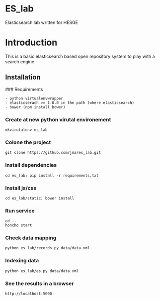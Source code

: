 ES_lab
======

Elasticsearch lab written for HESGE

# Introduction

This is a basic elasticsearch based open repository system to play with a search engine.

## Installation

### Requirements

	- python virtualenvwrapper
	- elasticserach >= 1.0.0 in the path (where elasticsearch)
	- bower (npm install bower)

### Create at new python virutal environement
    mkvirutalenv es_lab

### Colone the project
    git clone https://github.com/jma/es_lab.git

### Install dependencies
    cd es_lab; pip install -r requirements.txt

### Install js/css
	cd es_lab/static; bower install

### Run service
	cd ..
	honcho start

### Check data mapping
	python es_lab/records.py data/data.xml

### Indexing data
	python es_lab/es.py data/data.xml

### See the results in a browser
    http://localhost:5000

